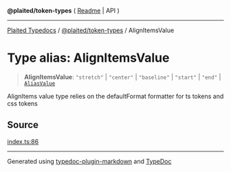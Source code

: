 **@plaited/token-types** ( [Readme](../README.md) \| API )

***

[Plaited Typedocs](../../../modules.md) / [@plaited/token-types](../modules.md) / AlignItemsValue

# Type alias: AlignItemsValue

> **AlignItemsValue**: `"stretch"` \| `"center"` \| `"baseline"` \| `"start"` \| `"end"` \| [`AliasValue`](AliasValue.md)

AlignItems value type relies on the defaultFormat formatter for ts tokens and css tokens

## Source

[index.ts:86](https://github.com/plaited/plaited/blob/95d1a1b/libs/token-types/src/index.ts#L86)

***

Generated using [typedoc-plugin-markdown](https://www.npmjs.com/package/typedoc-plugin-markdown) and [TypeDoc](https://typedoc.org/)
